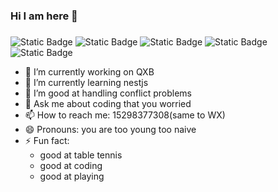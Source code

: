 ### Hi I am here 👋

###
![Static Badge](https://img.shields.io/badge/javascript-blue?logo=javascript) ![Static Badge](https://img.shields.io/badge/nodejs-blue?logo=node.js) ![Static Badge](https://img.shields.io/badge/express-blue?logo=express) ![Static Badge](https://img.shields.io/badge/mysql-blue?logo=mysql) ![Static Badge](https://img.shields.io/badge/redis-blue?logo=redis)

- 🔭 I’m currently working on QXB
- 🌱 I’m currently learning nestjs
- 👯 I’m good at handling conflict problems
- 💬 Ask me about coding that you worried
- 📫 How to reach me: 15298377308(same to WX)
- 😄 Pronouns: you are too young too naive
- ⚡ Fun fact: 
  - good at table tennis
  - good at coding
  - good at playing
